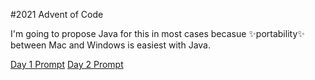 #2021 Advent of Code

I'm going to propose Java for this in most cases becasue ✨portability✨ between Mac and Windows is easiest with Java.

[Day 1 Prompt](https://adventofcode.com/2021/day/1)
[Day 2 Prompt](https://adventofcode.com/2021/day/2)